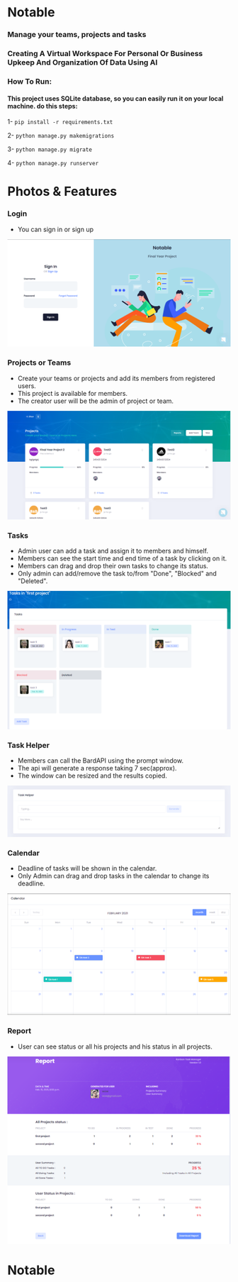 # Notable
### Manage your teams, projects and tasks
### Creating A Virtual Workspace For Personal Or Business Upkeep And Organization Of Data Using AI

### How To Run:
#### This project uses SQLite database, so you can easily run it on your local machine. do this steps:

  1- `pip install -r requirements.txt`

  2- `python manage.py makemigrations`

  3- `python manage.py migrate`

  4- `python manage.py runserver`

# Photos & Features

### Login
* You can sign in or sign up 

![login](preview/login2.png)

### Projects or Teams
* Create your teams or projects and add its members from registered users.
* This project is available for members.
* The creator user will be the admin of project or team.

![projects](preview/projects2.png)

### Tasks
* Admin user can add a task and assign it to members and himself. 
* Members can see the start time and end time of a task by clicking on it.
* Members can drag and drop their own tasks to change its status.
* Only admin can add/remove the task to/from "Done", "Blocked" and "Deleted".

![tasks](preview/tasks.png)

### Task Helper
* Members can call the BardAPI using the prompt window.
* The api will generate a response taking 7 sec(approx).
* The window can be resized and the results copied.

![task helper](preview/helper.png)

### Calendar
* Deadline of tasks will be shown in the calendar.
* Only Admin can drag and drop tasks in the calendar to change its deadline.

![calendar](preview/calendar.png)

### Report
* User can see status or all his projects and his status in all projects.

![report](preview/report.png)
# Notable
